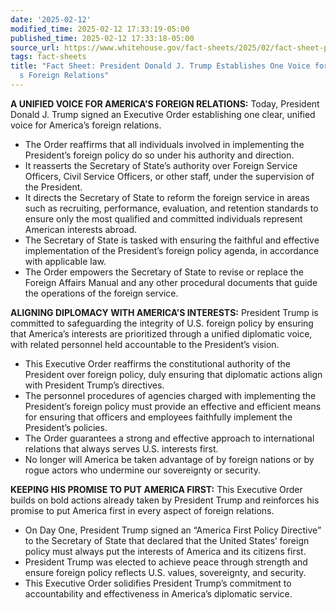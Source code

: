```yaml
---
date: '2025-02-12'
modified_time: 2025-02-12 17:33:19-05:00
published_time: 2025-02-12 17:33:18-05:00
source_url: https://www.whitehouse.gov/fact-sheets/2025/02/fact-sheet-president-donald-j-trump-establishes-one-voice-for-americas-foreign-relations/
tags: fact-sheets
title: "Fact Sheet: President Donald J. Trump Establishes One Voice for America\u2019\
  s Foreign Relations"
---
```

 
**A UNIFIED VOICE FOR AMERICA’S FOREIGN RELATIONS:** Today, President
Donald J. Trump signed an Executive Order establishing one clear,
unified voice for America’s foreign relations.

-   The Order reaffirms that all individuals involved in implementing
    the President’s foreign policy do so under his authority and
    direction.
-   It reasserts the Secretary of State’s authority over Foreign Service
    Officers, Civil Service Officers, or other staff, under the
    supervision of the President.
-   It directs the Secretary of State to reform the foreign service in
    areas such as recruiting, performance, evaluation, and retention
    standards to ensure only the most qualified and committed
    individuals represent American interests abroad.
-   The Secretary of State is tasked with ensuring the faithful and
    effective implementation of the President’s foreign policy agenda,
    in accordance with applicable law.
-   The Order empowers the Secretary of State to revise or replace the
    Foreign Affairs Manual and any other procedural documents that guide
    the operations of the foreign service.

**ALIGNING DIPLOMACY WITH AMERICA’S INTERESTS:** President Trump is
committed to safeguarding the integrity of U.S. foreign policy by
ensuring that America’s interests are prioritized through a unified
diplomatic voice, with related personnel held accountable to the
President’s vision.

-   This Executive Order reaffirms the constitutional authority of the
    President over foreign policy, duly ensuring that diplomatic actions
    align with President Trump’s directives.
-   The personnel procedures of agencies charged with implementing the
    President’s foreign policy must provide an effective and efficient
    means for ensuring that officers and employees faithfully implement
    the President’s policies.
-   The Order guarantees a strong and effective approach to
    international relations that always serves U.S. interests first.
-   No longer will America be taken advantage of by foreign nations or
    by rogue actors who undermine our sovereignty or security.

**KEEPING HIS PROMISE TO PUT AMERICA FIRST:** This Executive Order
builds on bold actions already taken by President Trump and reinforces
his promise to put America first in every aspect of foreign relations.
  

-   On Day One, President Trump signed an “America First Policy
    Directive” to the Secretary of State that declared that the United
    States’ foreign policy must always put the interests of America and
    its citizens first.
-   President Trump was elected to achieve peace through strength and
    ensure foreign policy reflects U.S. values, sovereignty, and
    security.
-   This Executive Order solidifies President Trump’s commitment to
    accountability and effectiveness in America’s diplomatic service.
